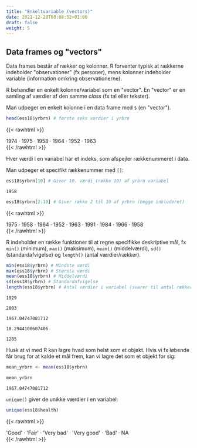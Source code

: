 ```yaml
---
title: "Enkeltvariable (vectors)"
date: 2021-12-20T08:08:52+01:00
draft: false
weight: 5
---
```


## Data frames og "vectors"

Data frames består af rækker og kolonner. R forventer typisk at rækkerne indeholder "observationer" (fx personer), mens kolonner indeholder variable (information omkring observationerne).

R behandler en enkelt kolonne/variabel som en "vector". En "vector" er en samling af værdier af den samme *class* (fx tal eller tekster).

Man udpeger en enkelt kolonne i en data frame med `$` (en "vector").


```R
head(ess18$yrbrn) # første seks værdier i yrbrn
```

{{< rawhtml >}}
<style>
.list-inline {list-style: none; margin:0; padding: 0}
.list-inline>li {display: inline-block}
.list-inline>li:not(:last-child)::after {content: "\00b7"; padding: 0 .5ex}
</style>
<ol class=list-inline><li>1974</li><li>1975</li><li>1958</li><li>1964</li><li>1952</li><li>1963</li></ol>
{{< /rawhtml >}}


Hver værdi i en variabel har et indeks, som afspejler rækkenummeret i data.

Man udpeger et specifikt rækkenummer med `[]`:


```R
ess18$yrbrn[10] # Giver 10. værdi (række 10) af yrbrn variabel
```

	1958


```R
ess18$yrbrn[2:10] # Giver række 2 til 10 af yrbrn (begge inkluderet)
```

{{< rawhtml >}}
<style>
.list-inline {list-style: none; margin:0; padding: 0}
.list-inline>li {display: inline-block}
.list-inline>li:not(:last-child)::after {content: "\00b7"; padding: 0 .5ex}
</style>
<ol class=list-inline><li>1975</li><li>1958</li><li>1964</li><li>1952</li><li>1963</li><li>1991</li><li>1984</li><li>1966</li><li>1958</li></ol>
{{< /rawhtml >}}


R indeholder en række funktioner til at regne specifikke deskriptive mål, fx `min()` (minimum), `max()` (maksimum), `mean()` (middelværdi), `sd()` (standardafvigelse) og `length()` (antal værdier/rækker).


```R
min(ess18$yrbrn) # Mindste værdi
max(ess18$yrbrn) # Største værdi
mean(ess18$yrbrn) # Middelværdi
sd(ess18$yrbrn) # Standardafvigelse
length(ess18$yrbrn) # Antal værdier i variabel (svarer til antal rækker)
```


	1929

	2003

	1967.04747081712

	18.2944100607406

	1285


Husk at vi med R kan lagre hvad som helst som et objekt. Hvis vi fx løbende får brug for at kalde et mål frem, kan vi lagre det som et objekt for sig:


```R
mean_yrbrn <- mean(ess18$yrbrn)
```


```R
mean_yrbrn
```

	1967.04747081712


`unique()` giver de unikke værdier i en variabel:


```R
unique(ess18$health)
```

{{< rawhtml >}}
<style>
.list-inline {list-style: none; margin:0; padding: 0}
.list-inline>li {display: inline-block}
.list-inline>li:not(:last-child)::after {content: "\00b7"; padding: 0 .5ex}
</style>
<ol class=list-inline><li>'Good'</li><li>'Fair'</li><li>'Very bad'</li><li>'Very good'</li><li>'Bad'</li><li>NA</li></ol>
{{< /rawhtml >}}